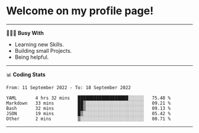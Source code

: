 # Welcome on my profile page!
<!-- print(("dralla"[::-1]+"s").capitalize()) -->

---
👨🏻‍💻 **Busy With**
* Learning new Skills.
* Building small Projects.
* Being helpful.

---
📊 **Coding Stats**
<!--START_SECTION:waka-->

```text
From: 11 September 2022 - To: 18 September 2022

YAML       4 hrs 32 mins   ███████████████████░░░░░░   75.48 %
Markdown   33 mins         ██▒░░░░░░░░░░░░░░░░░░░░░░   09.21 %
Bash       32 mins         ██▒░░░░░░░░░░░░░░░░░░░░░░   09.13 %
JSON       19 mins         █▒░░░░░░░░░░░░░░░░░░░░░░░   05.42 %
Other      2 mins          ▒░░░░░░░░░░░░░░░░░░░░░░░░   00.71 %
```

<!--END_SECTION:waka-->
---
